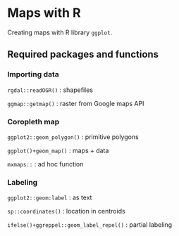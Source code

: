 # Maps with R
Creating maps with R library `ggplot`.

## Required packages and functions

### Importing data  

`rgdal::readOGR()` : shapefiles

`ggmap::getmap()` : raster from Google maps API 

### Coropleth map

`ggplot2::geom_polygon()` : primitive polygons

`ggplot()+geom_map()` : maps + data

`mxmaps::` : ad hoc function

### Labeling

`ggplot2::geom:label` : as text

`sp::coordinates()` : location in centroids

`ifelse()+ggreppel::geom_label_repel()` : partial labeling
